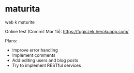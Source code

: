 # maturita
web k maturite

Online test (Commit Mar 15): https://fugiczek.herokuapp.com/

Plans:
- Improve error handling
- Implement comments
- Add editing users and blog posts
- Try to implement RESTful services
